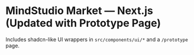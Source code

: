 # MindStudio Market — Next.js (Updated with Prototype Page)

Includes shadcn-like UI wrappers in `src/components/ui/*` and a `/prototype` page.
